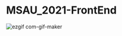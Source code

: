 # MSAU_2021-FrontEnd

![ezgif com-gif-maker](https://user-images.githubusercontent.com/82795822/118000145-2ba06c00-b363-11eb-9473-c9807c8152ac.gif)

